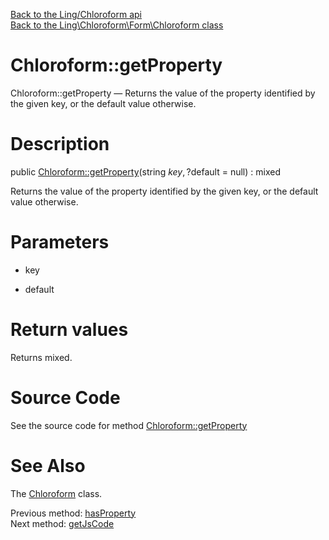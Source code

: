 [Back to the Ling/Chloroform api](https://github.com/lingtalfi/Chloroform/blob/master/doc/api/Ling/Chloroform.md)<br>
[Back to the Ling\Chloroform\Form\Chloroform class](https://github.com/lingtalfi/Chloroform/blob/master/doc/api/Ling/Chloroform/Form/Chloroform.md)


Chloroform::getProperty
================



Chloroform::getProperty — Returns the value of the property identified by the given key, or the default value otherwise.




Description
================


public [Chloroform::getProperty](https://github.com/lingtalfi/Chloroform/blob/master/doc/api/Ling/Chloroform/Form/Chloroform/getProperty.md)(string $key, ?$default = null) : mixed




Returns the value of the property identified by the given key, or the default value otherwise.




Parameters
================


- key

    

- default

    


Return values
================

Returns mixed.








Source Code
===========
See the source code for method [Chloroform::getProperty](https://github.com/lingtalfi/Chloroform/blob/master/Form/Chloroform.php#L381-L387)


See Also
================

The [Chloroform](https://github.com/lingtalfi/Chloroform/blob/master/doc/api/Ling/Chloroform/Form/Chloroform.md) class.

Previous method: [hasProperty](https://github.com/lingtalfi/Chloroform/blob/master/doc/api/Ling/Chloroform/Form/Chloroform/hasProperty.md)<br>Next method: [getJsCode](https://github.com/lingtalfi/Chloroform/blob/master/doc/api/Ling/Chloroform/Form/Chloroform/getJsCode.md)<br>


